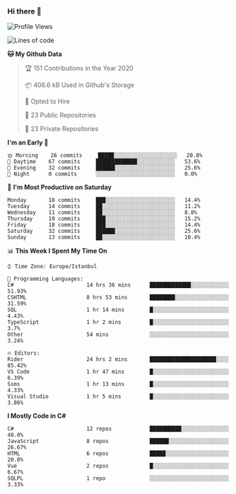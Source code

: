 ### Hi there 👋

<!--START_SECTION:waka-->
![Profile Views](http://img.shields.io/badge/Profile%20Views-1-blue)

![Lines of code](https://img.shields.io/badge/From%20Hello%20World%20I%27ve%20Written-20.2%20million%20lines%20of%20code-blue)

**🐱 My Github Data** 

> 🏆 151 Contributions in the Year 2020
 > 
> 📦 406.6 kB Used in Github's Storage 
 > 
> 💼 Opted to Hire
 > 
> 📜 23 Public Repositories
 > 
> 🔑 23 Private Repositories 

**I'm an Early 🐤** 

```text
🌞 Morning    26 commits     █████░░░░░░░░░░░░░░░░░░░░   20.8% 
🌆 Daytime    67 commits     █████████████░░░░░░░░░░░░   53.6% 
🌃 Evening    32 commits     ██████░░░░░░░░░░░░░░░░░░░   25.6% 
🌙 Night      0 commits      ░░░░░░░░░░░░░░░░░░░░░░░░░   0.0%

```
📅 **I'm Most Productive on Saturday** 

```text
Monday       18 commits     ███░░░░░░░░░░░░░░░░░░░░░░   14.4% 
Tuesday      14 commits     ██░░░░░░░░░░░░░░░░░░░░░░░   11.2% 
Wednesday    11 commits     ██░░░░░░░░░░░░░░░░░░░░░░░   8.8% 
Thursday     19 commits     ███░░░░░░░░░░░░░░░░░░░░░░   15.2% 
Friday       18 commits     ███░░░░░░░░░░░░░░░░░░░░░░   14.4% 
Saturday     32 commits     ██████░░░░░░░░░░░░░░░░░░░   25.6% 
Sunday       13 commits     ██░░░░░░░░░░░░░░░░░░░░░░░   10.4%

```


📊 **This Week I Spent My Time On** 

```text
⌚︎ Time Zone: Europe/Istanbul

💬 Programming Languages: 
C#                       14 hrs 36 mins      █████████████░░░░░░░░░░░░   51.93% 
CSHTML                   8 hrs 53 mins       ████████░░░░░░░░░░░░░░░░░   31.59% 
SQL                      1 hr 14 mins        █░░░░░░░░░░░░░░░░░░░░░░░░   4.43% 
TypeScript               1 hr 2 mins         █░░░░░░░░░░░░░░░░░░░░░░░░   3.7% 
Other                    54 mins             ░░░░░░░░░░░░░░░░░░░░░░░░░   3.24%

🔥 Editors: 
Rider                    24 hrs 2 mins       █████████████████████░░░░   85.42% 
VS Code                  1 hr 47 mins        █░░░░░░░░░░░░░░░░░░░░░░░░   6.39% 
Ssms                     1 hr 13 mins        █░░░░░░░░░░░░░░░░░░░░░░░░   4.33% 
Visual Studio            1 hr 5 mins         █░░░░░░░░░░░░░░░░░░░░░░░░   3.86%

```

**I Mostly Code in C#** 

```text
C#                       12 repos            ██████████░░░░░░░░░░░░░░░   40.0% 
JavaScript               8 repos             ██████░░░░░░░░░░░░░░░░░░░   26.67% 
HTML                     6 repos             █████░░░░░░░░░░░░░░░░░░░░   20.0% 
Vue                      2 repos             █░░░░░░░░░░░░░░░░░░░░░░░░   6.67% 
SQLPL                    1 repo              ░░░░░░░░░░░░░░░░░░░░░░░░░   3.33%

```



<!--END_SECTION:waka-->

<!--
**ebubekirdinc/ebubekirdinc** is a ✨ _special_ ✨ repository because its `README.md` (this file) appears on your GitHub profile.

Here are some ideas to get you started:

- 🔭 I’m currently working on ...
- 🌱 I’m currently learning ...
- 👯 I’m looking to collaborate on ...
- 🤔 I’m looking for help with ...
- 💬 Ask me about ...
- 📫 How to reach me: ...
- 😄 Pronouns: ...
- ⚡ Fun fact: ...
-->
